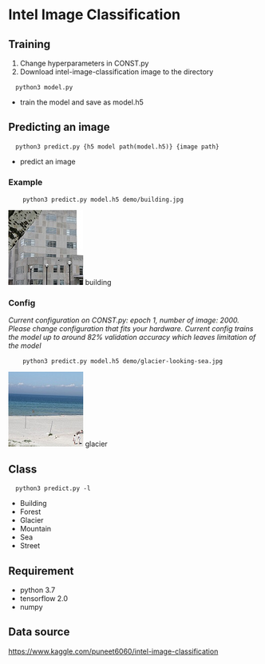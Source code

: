 # Intel Image Classification
## Training
1. Change hyperparameters in CONST.py
2. Download intel-image-classification image to the directory
```
  python3 model.py
```
* train the model and save as model.h5

## Predicting an image
```
  python3 predict.py {h5 model path(model.h5)} {image path}
```
* predict an image

### Example
```
    python3 predict.py model.h5 demo/building.jpg
```

<img src="https://raw.githubusercontent.com/jsong336/README/master/Intel-Image-Classification/building.jpg"/>
building
<br/>

### Config
<i>Current configuration on CONST.py: epoch 1, number of image: 2000. Please change configuration that fits your hardware. Current config trains the model up to around 82% validation accuracy which leaves limitation of the model</i>
```
    python3 predict.py model.h5 demo/glacier-looking-sea.jpg
```

<img src="https://raw.githubusercontent.com/jsong336/README/master/Intel-Image-Classification/glacier-like-sea.jpg"/>
glacier
<br/>

## Class 
```
  python3 predict.py -l
```
<ul>
  <li>Building</li>
  <li>Forest</li>
  <li>Glacier</li>
  <li>Mountain</li>
  <li>Sea</li>
  <li>Street</li>
</ul>

## Requirement
<ul>
  <li>python 3.7</li>
  <li>tensorflow 2.0</li>
  <li>numpy</li>
</ul>

## Data source
https://www.kaggle.com/puneet6060/intel-image-classification
